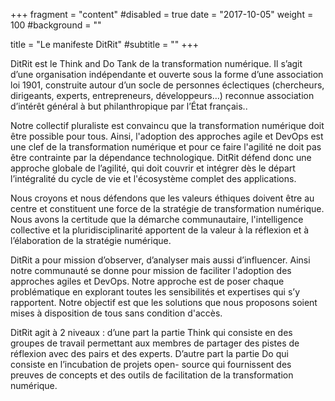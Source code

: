+++
fragment = "content"
#disabled = true
date = "2017-10-05"
weight = 100
#background = ""

title = "Le manifeste DitRit"
#subtitle = ""
+++

DitRit est le Think and Do Tank de la transformation numérique.
Il s’agit d’une organisation indépendante et ouverte  sous la forme
d’une association loi 1901, construite autour d’un socle de
personnes éclectiques (chercheurs, dirigeants, experts, entrepreneurs,
développeurs…) reconnue
association
d’intérêt général à but philanthropique par l’État
français..

Notre collectif pluraliste est convaincu que la
transformation numérique doit être possible pour tous. Ainsi,
l'adoption des approches agile et DevOps est une clef de la transformation
numérique et pour ce faire l'agilité ne doit pas être contrainte
par la dépendance technologique. DitRit défend donc une approche
globale de l’agilité, qui doit couvrir et intégrer dès le départ l’intégralité
du cycle de vie et l'écosystème complet des applications.

Nous croyons et nous défendons que les valeurs éthiques doivent être au
centre et constituent une force de la stratégie de transformation numérique.
Nous avons la certitude que la démarche communautaire, l'intelligence collective
et la pluridisciplinarité apportent de la valeur à la réflexion et à l’élaboration
de la stratégie numérique.

DitRit a pour mission d’observer, d’analyser mais aussi d’influencer.
Ainsi notre communauté se donne pour mission de faciliter l'adoption
des approches agiles et DevOps. Notre approche est de poser chaque
problématique en explorant toutes les sensibilités et expertises
qui s’y rapportent. Notre objectif est que les solutions que nous
proposons soient mises à disposition de tous sans condition d'accès.

DitRit agit à 2 niveaux : d’une part la partie Think qui consiste en
des groupes de travail permettant aux membres de partager des pistes de
réflexion avec des pairs et des experts. D’autre part la partie Do qui 
consiste en l’incubation de projets open- source qui fournissent des preuves
de concepts et des outils de facilitation de la transformation numérique.
